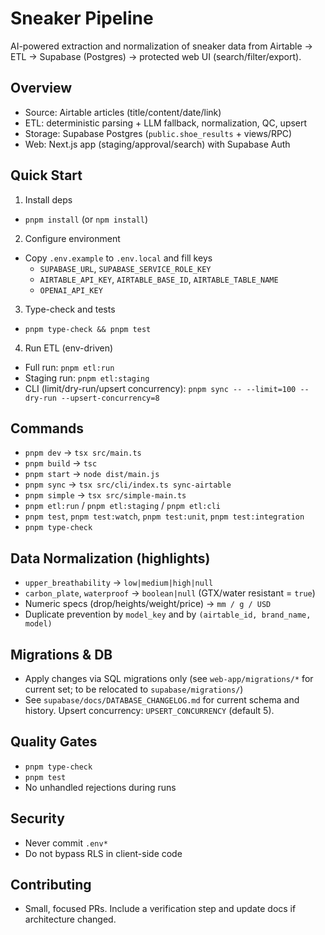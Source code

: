 # Sneaker Pipeline

AI-powered extraction and normalization of sneaker data from Airtable → ETL → Supabase (Postgres) → protected web UI (search/filter/export).

## Overview
- Source: Airtable articles (title/content/date/link)
- ETL: deterministic parsing + LLM fallback, normalization, QC, upsert
- Storage: Supabase Postgres (`public.shoe_results` + views/RPC)
- Web: Next.js app (staging/approval/search) with Supabase Auth

## Quick Start
1) Install deps
- `pnpm install` (or `npm install`)

2) Configure environment
- Copy `.env.example` to `.env.local` and fill keys
  - `SUPABASE_URL`, `SUPABASE_SERVICE_ROLE_KEY`
  - `AIRTABLE_API_KEY`, `AIRTABLE_BASE_ID`, `AIRTABLE_TABLE_NAME`
  - `OPENAI_API_KEY`

3) Type-check and tests
- `pnpm type-check && pnpm test`

4) Run ETL (env-driven)
- Full run: `pnpm etl:run`
- Staging run: `pnpm etl:staging`
- CLI (limit/dry-run/upsert concurrency): `pnpm sync -- --limit=100 --dry-run --upsert-concurrency=8`

## Commands
- `pnpm dev` → `tsx src/main.ts`
- `pnpm build` → `tsc`
- `pnpm start` → `node dist/main.js`
- `pnpm sync` → `tsx src/cli/index.ts sync-airtable`
- `pnpm simple` → `tsx src/simple-main.ts`
- `pnpm etl:run` / `pnpm etl:staging` / `pnpm etl:cli`
- `pnpm test`, `pnpm test:watch`, `pnpm test:unit`, `pnpm test:integration`
- `pnpm type-check`

## Data Normalization (highlights)
- `upper_breathability` → `low|medium|high|null`
- `carbon_plate`, `waterproof` → `boolean|null` (GTX/water resistant = `true`)
- Numeric specs (drop/heights/weight/price) → `mm / g / USD`
- Duplicate prevention by `model_key` and by `(airtable_id, brand_name, model)`

## Migrations & DB
- Apply changes via SQL migrations only (see `web-app/migrations/*` for current set; to be relocated to `supabase/migrations/`)
- See `supabase/docs/DATABASE_CHANGELOG.md` for current schema and history. Upsert concurrency: `UPSERT_CONCURRENCY` (default 5).

## Quality Gates
- `pnpm type-check`
- `pnpm test`
- No unhandled rejections during runs

## Security
- Never commit `.env*`
- Do not bypass RLS in client-side code

## Contributing
- Small, focused PRs. Include a verification step and update docs if architecture changed.


